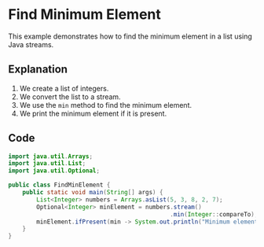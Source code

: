 # Find Minimum Element

This example demonstrates how to find the minimum element in a list using Java streams.

## Explanation

1. We create a list of integers.
2. We convert the list to a stream.
3. We use the `min` method to find the minimum element.
4. We print the minimum element if it is present.

## Code

```java
import java.util.Arrays;
import java.util.List;
import java.util.Optional;

public class FindMinElement {
    public static void main(String[] args) {
        List<Integer> numbers = Arrays.asList(5, 3, 8, 2, 7);
        Optional<Integer> minElement = numbers.stream()
                                              .min(Integer::compareTo);
        minElement.ifPresent(min -> System.out.println("Minimum element: " + min));
    }
}
```